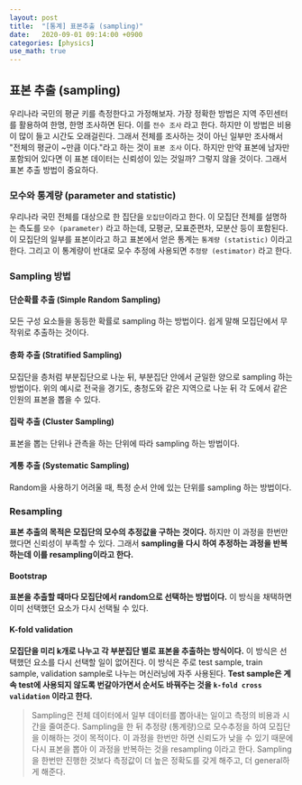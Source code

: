 ```yaml
---
layout: post
title:  "[통계] 표본추출 (sampling)"
date:   2020-09-01 09:14:00 +0900
categories: [physics]
use_math: true
---
```


## 표본 추출 (sampling)

우리나라 국민의 평균 키를 측정한다고 가정해보자. 가장 정확한 방법은 지역 주민센터를 활용하여 한명, 한명 조사하면 된다. 이를 `전수 조사` 라고 한다. 하지만 이 방법은 비용이 많이 들고 시간도 오래걸린다. 그래서 전체를 조사하는 것이 아닌 일부만 조사해서 "전체의 평균이 ~만큼 이다."라고 하는 것이 `표본 조사` 이다. 하지만 만약 표본에 남자만 포함되어 있다면 이 표본 데이터는 신뢰성이 있는 것일까? 그렇지 않을 것이다. 그래서 표본 추출 방법이 중요하다.



### 모수와 통계량 (parameter and statistic)

우리나라 국민 전체를 대상으로 한 집단을 `모집단`이라고 한다. 이 모집단 전체를 설명하는 측도를 `모수 (parameter)` 라고 하는데, 모평균, 모표준편차, 모분산 등이 포함된다. 이 모집단의 일부를 표본이라고 하고 표본에서 얻은 통계는 `통계량 (statistic)` 이라고 한다. 그리고 이 통계량이 반대로 모수 추정에 사용되면 `추정량 (estimator)` 라고 한다. 



### Sampling 방법

#### 단순확률 추출 (Simple Random Sampling)

모든 구성 요소들을 동등한 확률로 sampling 하는 방법이다. 쉽게 말해 모집단에서 무작위로 추출하는 것이다.

#### 층화 추출 (Stratified Sampling)

모집단을 층처럼 부분집단으로 나눈 뒤, 부분집단 안에서 균일한 양으로 sampling 하는 방법이다. 위의 예시로 전국을 경기도, 충청도와 같은 지역으로 나눈 뒤 각 도에서 같은 인원의 표본을 뽑을 수 있다.

#### 집락 추출 (Cluster Sampling)

표본을 뽑는 단위나 관측을 하는 단위에 따라 sampling 하는 방법이다.

#### 계통 추출 (Systematic Sampling)

Random을 사용하기 어려울 때, 특정 순서 안에 있는 단위를 sampling 하는 방법이다.



### Resampling

**표본 추출의 목적은 모집단의 모수의 추정값을 구하는 것이다.** 하지만 이 과정을 한번만 했다면 신뢰성이 부족할 수 있다. 그래서 **sampling을 다시 하여 추정하는 과정을 반복하는데 이를 resampling이라고 한다.**

#### Bootstrap

**표본을 추출할 때마다 모집단에서 random으로 선택하는 방법이다.** 이 방식을 채택하면 이미 선택했던 요소가 다시 선택될 수 있다.

#### K-fold validation

**모집단을 미리 k개로 나누고 각 부분집단 별로 표본을 추출하는 방식이다.** 이 방식은 선택했던 요소를 다시 선택할 일이 없어진다. 이 방식은 주로 test sample, train sample, validation sample로 나누는 머신러닝에 자주 사용된다. **Test sample은 계속 test에 사용되지 않도록 번갈아가면서 순서도 바꿔주는 것을 `k-fold cross validation` 이라고 한다.**



> Sampling은 전체 데이터에서 일부 데이터를 뽑아내는 일이고 측정의 비용과 시간을 줄여준다. Sampling을 한 뒤 추정량 (통계량)으로 모수추정을 하여 모집단을 이해하는 것이 목적이다. 이 과정을 한번만 하면 신뢰도가 낮을 수 있기 때문에 다시 표본을 뽑아 이 과정을 반복하는 것을 resampling 이라고 한다. Sampling을 한번만 진행한 것보다 측정값이 더 높은 정확도를 갖게 해주고, 더 general하게 해준다.
